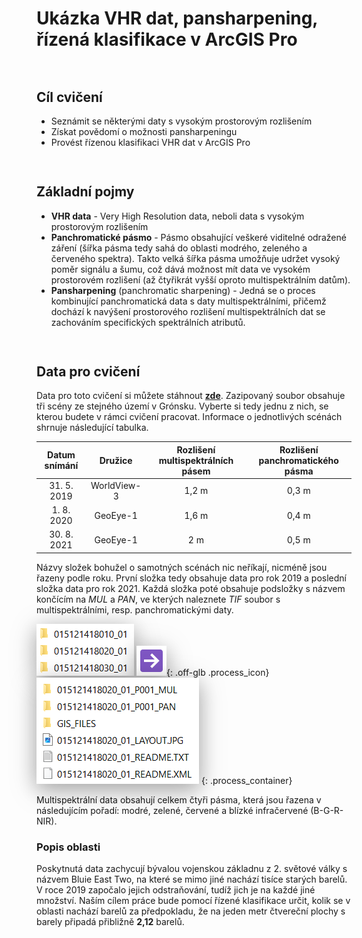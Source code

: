 <style>
  .md-typeset__scrollwrap {text-align: center ;}
  table th {text-align: center !important;}
  table td {text-align: center !important;}
  h2 {font-weight:700 !important;}                                                                   /* Pokus – zmena formatu nadpisu 2 */
  figcaption {font-size:12px;margin-top:5px !important;text-align:center;line-height:1.2em;}         /* Formatovani Popisku obrazku */
  hr.l1 {background-color:var(--md-primary-fg-color);height:2px;margin-bottom:3em !important;}       /* Formatovani Break Line – LEVEL 1 */
  img,iframe {filter:drop-shadow(0 10px 16px rgba(0,0,0,0.2)) drop-shadow(0 6px 20px rgba(0,0,0,0.2)) !important; object-fit:contain;} /* Stin pod obrazky a videi */

  /* TLACITKA */
  .md-button {text-align:center;transition: all .1s ease-in-out !important;}  /* Button – zarovnani textu */
  .md-button:hover {transform: scale(1.04);opacity:.8;background-color:var(--md-primary-fg-color) !important;border-color:var(--md-primary-fg-color) !important;color:var(--md-primary-bg-color) !important;/*filter: brightness(80%);*/}            /* Button Hover – animace zvetseni a zmeny barvy */
  .md-button:focus {opacity:.8;background-color:var(--md-primary-fg-color) !important;border-color:var(--md-primary-fg-color) !important;color:var(--md-primary-bg-color) !important;}                                                                /* Button Focus – stejny vzhled jako hover */
  .url-name {line-height:1.2;/*padding-top:5px !important;*/}                 /* Button s URL */
  .url-name span:first-child {font-size:.7em; font-weight:300;}               /* Button s URL – format*/
  .url-name span.twemoji {vertical-align:-0px;}                               /* Button s URL – zarovnani ikony*/
  .md-button.button_smaller {font-size:smaller; padding:1px 5px;}             /* Mensi button (bez URL) */

  /* FLEXBOXY */
  .process_container {display:flex !important; justify-content:center; align-items:center; column-gap:calc((100vw * 0.03) - 6px);} /* Kontejner pro content = FlexBox */
  .process_container div {display:flex;}                                                                                           /* Obsah (obrazky a sipky) */
  .process_container .process_icon {width:/*40px*/calc((100vw * 0.01) + 25px); flex-shrink:0;filter:none !important;}              /* Velikost ikony (bacha na mobily) */
  .process_container img {max-height:600px; display:flex;}                                    /* Obrazky ve flexboxech maji maximalni vysku */
</style>

# Ukázka VHR dat, pansharpening, řízená klasifikace v ArcGIS Pro

<hr class="l1">

## Cíl cvičení

- Seznámit se některými daty s vysokým prostorovým rozlišením
- Získat povědomí o možnosti pansharpeningu
- Provést řízenou klasifikaci VHR dat v ArcGIS Pro

<hr class="l1">

## Základní pojmy

- **VHR data** - Very High Resolution data, neboli data s vysokým prostorovým rozlišením
- **Panchromatické pásmo** - Pásmo obsahující veškeré viditelné odražené záření (šířka pásma tedy sahá do oblasti modrého, zeleného a červeného spektra). Takto velká šířka pásma umožňuje udržet vysoký poměr signálu a šumu, což dává možnost mít data ve vysokém prostorovém rozlišení (až čtyřikrát vyšší oproto multispektrálním datům).
- **Pansharpening** (panchromatic sharpening) - Jedná se o proces kombinující panchromatická data s daty multispektrálními, přičemž dochází k navýšení prostorového rozlišení multispektrálních dat se zachováním specifických spektrálních atributů.

<hr class="l1">

## Data pro cvičení

Data pro toto cvičení si můžete stáhnout <a href="https://geo.fsv.cvut.cz/vyuka/155dprz/cv10/cv10_data.zip" target="_blank"> **zde**</a>. Zazipovaný soubor obsahuje tři scény ze stejného území v Grónsku. Vyberte si tedy jednu z nich, se kterou budete v rámci cvičení pracovat. Informace o jednotlivých scénách shrnuje následující tabulka.

<table>
  <thead>
    <tr>
      <th><strong>Datum snímání</strong></th>
      <th><strong>Družice</strong></th>
      <th><strong>Rozlišení multispektrálních pásem</strong></th>
      <th><strong>Rozlišení panchromatického pásma</strong></th>
    </tr>
  </thead>
  <tbody>
    <tr>
      <td>31. 5. 2019</td>
      <td>WorldView-3</td>
      <td>1,2 m</td>
      <td>0,3 m</td>
    </tr>
    <tr>
      <td>1. 8. 2020</td>
      <td>GeoEye-1</td>
      <td>1,6 m</td>
      <td>0,4 m</td>
    </tr>
    <tr>
      <td>30. 8. 2021</td>
      <td>GeoEye-1</td>
      <td>2 m</td>
      <td>0,5 m</td>
    </tr>
  </tbody>
</table>

Názvy složek bohužel o samotných scénách nic neříkají, nicméně jsou řazeny podle roku. První složka tedy obsahuje data pro rok 2019 a poslední složka data pro rok 2021. Každá složka poté obsahuje podsložky s názvem končícím na *MUL* a *PAN*, ve kterých naleznete *TIF* soubor s multispektrálními, resp. panchromatickými daty.

![](../assets/cviceni8/01_folder_names.png)
![](../assets/arrow.svg){: .off-glb .process_icon}
![](../assets/cviceni8/02_folder_structure.png)
{: .process_container}

Multispektrální data obsahují celkem čtyři pásma, která jsou řazena v následujícím pořadí: modré, zelené, červené a blízké infračervené (B-G-R-NIR).

### Popis oblasti

Poskytnutá data zachycují bývalou vojenskou základnu z 2. světové války s názvem Bluie East Two, na které se mimo jiné nachází tisíce starých barelů. V roce 2019 započalo jejich odstraňování, tudíž jich je na každé jiné množství. Naším cílem práce bude pomocí řízené klasifikace určit, kolik se v oblasti nachází barelů za předpokladu, že na jeden metr čtvereční plochy s barely připadá přibližně **2,12** barelů.